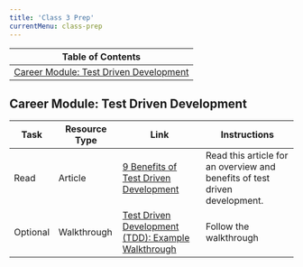 ```yaml
---
title: 'Class 3 Prep'
currentMenu: class-prep
---
```


| Table of Contents |
|---|
| [Career Module: Test Driven Development](#career-module:-test-driven-development) |

## Career Module: Test Driven Development

| Task | Resource Type | Link | Instructions |
|------|---------------|------|--------------|
| Read | Article | [9 Benefits of Test Driven Development](https://www.madetech.com/blog/9-benefits-of-test-driven-development) | Read this article for an overview and benefits of test driven development. |
| Optional | Walkthrough | [Test Driven Development (TDD): Example Walkthrough](https://technologyconversations.com/2013/12/20/test-driven-development-tdd-example-walkthrough/) | Follow the walkthrough |
